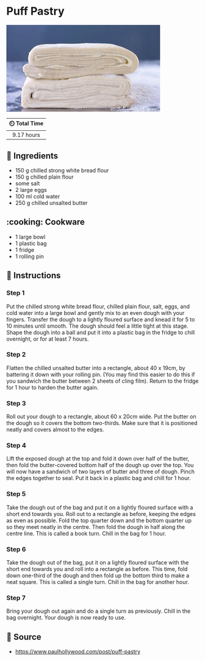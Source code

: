 # Puff Pastry

![Puff Pastry](../assets/images/puff-pastry.png)

| :timer_clock: Total Time |
|:-----------------------: |
| 9.17 hours |

## :salt: Ingredients

- 150 g chilled strong white bread flour
- 150 g chilled plain flour
- some salt
- 2 large eggs
- 100 ml cold water
- 250 g chilled unsalted butter

## :cooking: Cookware

- 1 large bowl
- 1 plastic bag
- 1 fridge
- 1 rolling pin

## :pencil: Instructions

### Step 1

Put the chilled strong white bread flour, chilled plain flour, salt, eggs, and cold water into a large bowl and gently
mix to an even dough with your fingers. Transfer the dough to a lightly floured surface and knead it for 5 to 10 minutes
until smooth. The dough should feel a little tight at this stage. Shape the dough into a ball and put it into a plastic
bag in the fridge to chill overnight, or for at least 7 hours.

### Step 2

Flatten the chilled unsalted butter into a rectangle, about 40 x 19cm, by battering it down with your rolling pin. (You
may find this easier to do this if you sandwich the butter between 2 sheets of cling film). Return to the fridge for 1
hour to harden the butter again.

### Step 3

Roll out your dough to a rectangle, about 60 x 20cm wide. Put the butter on the dough so it covers the bottom
two-thirds. Make sure that it is positioned neatly and covers almost to the edges.

### Step 4

Lift the exposed dough at the top and fold it down over half of the butter, then fold the butter-covered bottom half of
the dough up over the top. You will now have a sandwich of two layers of butter and three of dough. Pinch the edges
together to seal. Put it back in a plastic bag and chill for 1 hour.

### Step 5

Take the dough out of the bag and put it on a lightly floured surface with a short end towards you. Roll out to a
rectangle as before, keeping the edges as even as possible. Fold the top quarter down and the bottom quarter up so they
meet neatly in the centre. Then fold the dough in half along the centre line. This is called a book turn. Chill in the
bag for 1 hour.

### Step 6

Take the dough out of the bag, put it on a lightly floured surface with the short end towards you and roll into a
rectangle as before. This time, fold down one-third of the dough and then fold up the bottom third to make a neat
square. This is called a single turn. Chill in the bag for another hour.

### Step 7

Bring your dough out again and do a single turn as previously. Chill in the bag overnight. Your dough is now ready to
use.

## :link: Source

- <https://www.paulhollywood.com/post/puff-pastry>
